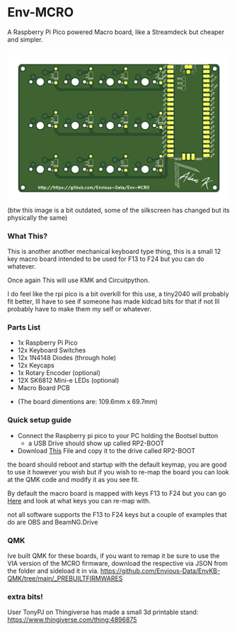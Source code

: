 # Env-MCRO
 A Raspberry Pi Pico powered Macro board, like a Streamdeck but cheaper and simpler.

![Board Image](EnvMCRO.png)
(btw this image is a bit outdated, some of the silkscreen has changed but its physically the same)

### What This?
This is another another mechanical keyboard type thing, this is a small 12 key macro board intended to be used for F13 to F24 but you can do whatever.

Once again This will use KMK and Circuitpython.

I do feel like the rpi pico is a bit overkill for this use, a tiny2040 will probably fit better, Ill have to see if someone has made kidcad bits for that if not Ill probably have to make them my self or whatever.


### Parts List
* 1x Raspberry Pi Pico
* 12x Keyboard Switches
* 12x 1N4148 Diodes (through hole)
* 12x Keycaps
* 1x Rotary Encoder (optional)
* 12X SK6812 Mini-e LEDs (optional)
* Macro Board PCB
- (The board dimentions are: 109.6mm x 69.7mm)

### Quick setup guide
* Connect the Raspberry pi pico to your PC holding the Bootsel button
  * a USB Drive should show up called RP2-BOOT
* Download [This](blob:https://github.com/d1d8b8da-7e8d-4b2f-9aaf-276d6753a1cd) File and copy it to the drive called RP2-BOOT

the board should reboot and startup with the default keymap, you are good to use it however you wish but if you wish to re-map the board you can look at the QMK code and modify it as you see fit.



By default the macro board is mapped with keys F13 to F24 but you can go [Here](https://github.com/KMKfw/kmk_firmware/blob/master/docs/en/keycodes.md) and look at what keys you can re-map with.

not all software supports the F13 to F24 keys but a couple of examples that do are OBS and BeamNG.Drive

### QMK
Ive built QMK for these boards, if you want to remap it be sure to use the VIA version of the MCRO firmware, download the respective via JSON from the folder and sideload it in via.
https://github.com/Envious-Data/EnvKB-QMK/tree/main/_PREBUILTFIRMWARES


### extra bits!
User TonyPJ on Thingiverse has made a small 3d printable stand: https://www.thingiverse.com/thing:4896875
